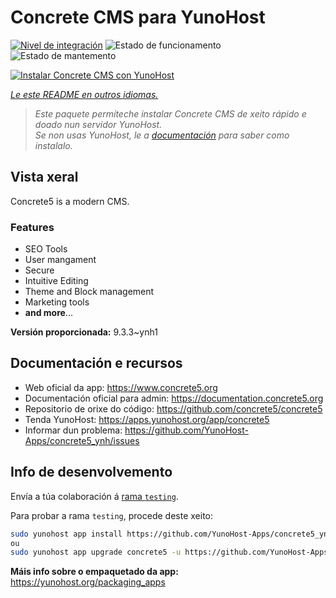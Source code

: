 <!--
NOTA: Este README foi creado automáticamente por <https://github.com/YunoHost/apps/tree/master/tools/readme_generator>
NON debe editarse manualmente.
-->

# Concrete CMS para YunoHost

[![Nivel de integración](https://dash.yunohost.org/integration/concrete5.svg)](https://ci-apps.yunohost.org/ci/apps/concrete5/) ![Estado de funcionamento](https://ci-apps.yunohost.org/ci/badges/concrete5.status.svg) ![Estado de mantemento](https://ci-apps.yunohost.org/ci/badges/concrete5.maintain.svg)

[![Instalar Concrete CMS con YunoHost](https://install-app.yunohost.org/install-with-yunohost.svg)](https://install-app.yunohost.org/?app=concrete5)

*[Le este README en outros idiomas.](./ALL_README.md)*

> *Este paquete permíteche instalar Concrete CMS de xeito rápido e doado nun servidor YunoHost.*  
> *Se non usas YunoHost, le a [documentación](https://yunohost.org/install) para saber como instalalo.*

## Vista xeral

Concrete5 is a modern CMS.

### Features

* SEO Tools
* User mangament
* Secure
* Intuitive Editing
* Theme and Block management
* Marketing tools
* **and more**...


**Versión proporcionada:** 9.3.3~ynh1
## Documentación e recursos

- Web oficial da app: <https://www.concrete5.org>
- Documentación oficial para admin: <https://documentation.concrete5.org>
- Repositorio de orixe do código: <https://github.com/concrete5/concrete5>
- Tenda YunoHost: <https://apps.yunohost.org/app/concrete5>
- Informar dun problema: <https://github.com/YunoHost-Apps/concrete5_ynh/issues>

## Info de desenvolvemento

Envía a túa colaboración á [rama `testing`](https://github.com/YunoHost-Apps/concrete5_ynh/tree/testing).

Para probar a rama `testing`, procede deste xeito:

```bash
sudo yunohost app install https://github.com/YunoHost-Apps/concrete5_ynh/tree/testing --debug
ou
sudo yunohost app upgrade concrete5 -u https://github.com/YunoHost-Apps/concrete5_ynh/tree/testing --debug
```

**Máis info sobre o empaquetado da app:** <https://yunohost.org/packaging_apps>
